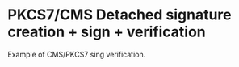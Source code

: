 # PKCS7/CMS Detached signature creation + sign + verification

Example of CMS/PKCS7 sing verification.
